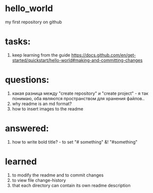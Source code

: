 # hello_world
my first repository on github

# tasks:
1. keep learning from the guide
https://docs.github.com/en/get-started/quickstart/hello-world#making-and-committing-changes

# questions:
1. какая разница между "create repository" и "create project" - я так понимаю, оба являются пространством для хранения файлов..
2. why readme is an md format?
3. how to insert images to the readme

# answered:
1. how to write bold title? - to set "# something" &! "#something"

# learned
1. to modify the readme and to commit changes
2. to view file change-history
3. that each directory can contain its own readme description
